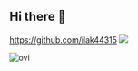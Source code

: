 ## Hi there 👋
https://github.com/ilak44315
<a href = "https://github.com/ilak44315/simple-sqlite/graphs/contributors">
  <img src = "https://contrib.rocks/image?repo=madushadhanushka/simple-sqlite"/>
</a>
<!--
**ilak44315/ilak44315** is a ✨ _special_ ✨ repository because its `README.md` (this file) appears on your GitHub profile.

Here are some ideas to get you started:

- 🔭 I’m currently working on ...
- 🌱 I’m currently learning ...
- 👯 I’m looking to collaborate on ...
- 🤔 I’m looking for help with ...
- 💬 Ask me about ...
- 📫 How to reach me: ...
- 😄 Pronouns: ...
- ⚡ Fun fact: ...
-->
<img src="https://github-readme-stats.vercel.app/api/top-langs?username=ilak44315&show_icons=true&locale=en&layout=compact&theme=chartreuse-dark" alt="ovi" />
